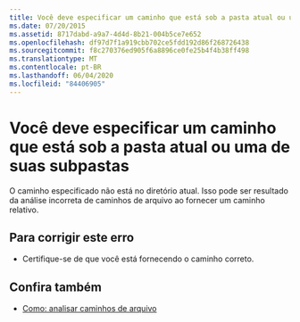 ```yaml
---
title: Você deve especificar um caminho que está sob a pasta atual ou uma de suas subpastas
ms.date: 07/20/2015
ms.assetid: 8717dabd-a9a7-4d4d-8b21-004b5ce7e652
ms.openlocfilehash: df97d7f1a919cbb702ce5fdd192d86f268726438
ms.sourcegitcommit: f8c270376ed905f6a8896ce0fe25b4f4b38ff498
ms.translationtype: MT
ms.contentlocale: pt-BR
ms.lasthandoff: 06/04/2020
ms.locfileid: "84406905"
---
```

# <a name="you-must-specify-a-path-that-is-under-the-current-folder-or-one-of-its-sub-folders"></a>Você deve especificar um caminho que está sob a pasta atual ou uma de suas subpastas
O caminho especificado não está no diretório atual. Isso pode ser resultado da análise incorreta de caminhos de arquivo ao fornecer um caminho relativo.  
  
## <a name="to-correct-this-error"></a>Para corrigir este erro  
  
- Certifique-se de que você está fornecendo o caminho correto.  
  
## <a name="see-also"></a>Confira também

- [Como: analisar caminhos de arquivo](../developing-apps/programming/drives-directories-files/how-to-parse-file-paths.md)

